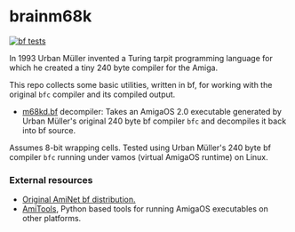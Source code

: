 # brainm68k

[![bf tests](https://github.com/hornc/brainm68k/actions/workflows/bf_tests.yml/badge.svg)](https://github.com/hornc/brainm68k/actions/workflows/bf_tests.yml)

In 1993 Urban Müller invented a Turing tarpit programming language for which he created a tiny 240 byte compiler for the Amiga.

This repo collects some basic utilities, written in bf, for working with the original `bfc` compiler and its compiled output.


* [m68kd.bf](m68kd.bf) decompiler: Takes an AmigaOS 2.0 executable generated by Urban Müller's original 240 byte bf compiler `bfc` and decompiles it back into bf source.

Assumes 8-bit wrapping cells. Tested using Urban Müller's 240 byte bf compiler `bfc` running under vamos (virtual AmigaOS runtime) on Linux.


### External resources
* [Original AmiNet bf distribution.](https://aminet.net/package/dev/lang/brainfuck-2)
* [AmiTools](https://github.com/cnvogelg/amitools), Python based tools for running AmigaOS executables on other platforms.
